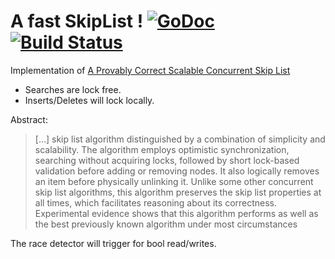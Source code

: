 # A fast SkipList ! [![GoDoc](https://godoc.org/github.com/azr/lockfree/skiplist?status.png)](https://godoc.org/github.com/azr/lockfree/skiplist) [![Build Status](https://travis-ci.org/azr/lockfree.png)](https://travis-ci.org/azr/lockfree)

Implementation of [A Provably Correct Scalable Concurrent Skip
List](https://www.cs.tau.ac.il/~shanir/nir-pubs-web/Papers/OPODIS2006-BA.pdf)

* Searches are lock free.
* Inserts/Deletes will lock locally.

Abstract:
> [...] skip list algorithm distinguished
by a combination of simplicity and scalability. The algorithm employs
optimistic synchronization, searching without acquiring locks, followed
by short lock-based validation before adding or removing nodes. It also
logically removes an item before physically unlinking it. Unlike some
other concurrent skip list algorithms, this algorithm preserves the skip
list properties at all times, which facilitates reasoning about its correctness.
Experimental evidence shows that this algorithm performs as well
as the best previously known algorithm under most circumstances


The race detector will trigger for bool read/writes.
